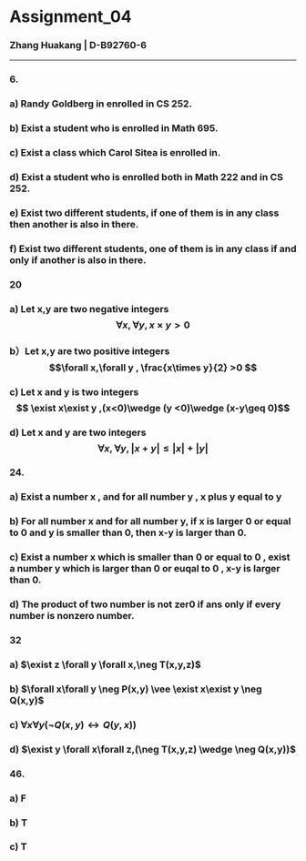 # Assignment_04
### Zhang Huakang | D-B92760-6
---
### 6.
### a) Randy Goldberg in enrolled in CS 252.
### b) Exist a student who is enrolled in Math 695.
### c) Exist a class which Carol Sitea is enrolled in.
### d) Exist a student who is enrolled both in Math 222 and in CS 252.
### e) Exist two different students, if one of them is in any class then another is also in there.
### f) Exist two different students, one of them is in any class if and only if another is also in there.
### 20
### a) Let x,y are two negative integers $$\forall x,\forall y , x\times y >0 $$
### b）Let x,y are two positive integers $$\forall x,\forall y , \frac{x\times y}{2} >0 $$
### c) Let x and y is two integers$$ \exist x\exist y ,(x<0)\wedge (y <0)\wedge (x-y\geq 0)$$
### d) Let x and y are two integers$$ \forall x,\forall y, |x+y|\leq |x|+|y|$$
### 24.
### a) Exist a number x , and for all number y , x plus y equal to y
### b) For all number x and for all number y, if x is larger 0 or equal to 0 and y is smaller than 0, then x-y is larger than 0.
### c) Exist a number x which is smaller than 0 or equal to 0 , exist a number y which is larger than 0 or euqal to 0 , x-y is larger than 0.
### d) The product of two number is not zer0 if ans only if every number is nonzero number.
### 32
### a) $\exist z \forall y \forall x,\neg T(x,y,z)$
### b) $\forall x\forall y \neg P(x,y) \vee \exist x\exist y \neg Q(x,y)$
### c) $\forall x\forall y (\neg Q(x,y) \leftrightarrow Q(y,x))$
### d) $\exist y \forall x\forall z,(\neg T(x,y,z) \wedge \neg Q(x,y))$
### 46.
### a) F
### b) T
### c) T